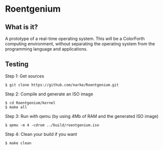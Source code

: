 Roentgenium
===========


What is it?
-----------

A prototype of a real-time operating system.
This will be a ColorForth computing environment, without separating
the operating system from the programming language and applications.


Testing
-------

Step 1: Get sources

	$ git clone https://github.com/narke/Roentgenium.git

Step 2: Compile and generate an ISO image

	$ cd Roentgenium/kernel
	$ make all

Step 3: Run with qemu (by using 4Mb of RAM and the generated ISO image)

	$ qemu -m 4 -cdrom ../build/roentgenium.iso

Step 4: Clean your build if you want

	$ make clean
